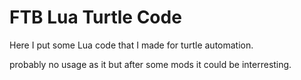 FTB Lua Turtle Code
================

Here I put some Lua code that I made for turtle automation.

probably no usage as it but after some mods it could be interresting.
